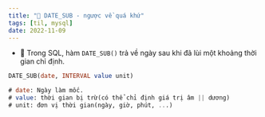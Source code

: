 ```yaml
---
title: "🌱 DATE_SUB - ngược về quá khứ"
tags: [til, mysql]
date: 2022-11-09
---
```


- 🌱 Trong SQL, hàm `DATE_SUB()` trả về ngày sau khi đã lùi một khoảng thời gian chỉ định.

```sql
DATE_SUB(date, INTERVAL value unit)

# date: Ngày làm mốc.
# value: thời gian bị trừ(có thể chỉ định giá trị âm || dương)
# unit: đơn vị thời gian(ngày, giờ, phút, ...)
```